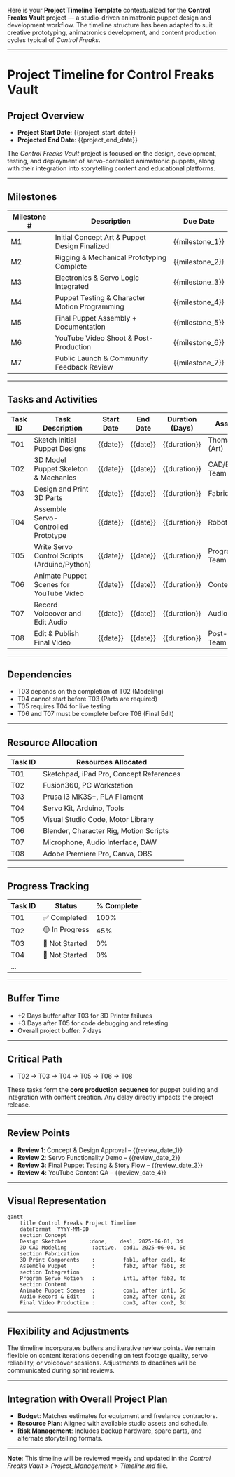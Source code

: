 Here is your **Project Timeline Template** contextualized for the **Control Freaks Vault** project — a studio-driven animatronic puppet design and development workflow. The timeline structure has been adapted to suit creative prototyping, animatronics development, and content production cycles typical of *Control Freaks*.

---


# Project Timeline for Control Freaks Vault

## Project Overview

- **Project Start Date**: {{project_start_date}}
- **Projected End Date**: {{project_end_date}}

The *Control Freaks Vault* project is focused on the design, development, testing, and deployment of servo-controlled animatronic puppets, along with their integration into storytelling content and educational platforms.

---

## Milestones

| Milestone # | Description                                      | Due Date         |
|-------------|--------------------------------------------------|------------------|
| M1          | Initial Concept Art & Puppet Design Finalized    | {{milestone_1}}  |
| M2          | Rigging & Mechanical Prototyping Complete        | {{milestone_2}}  |
| M3          | Electronics & Servo Logic Integrated             | {{milestone_3}}  |
| M4          | Puppet Testing & Character Motion Programming    | {{milestone_4}}  |
| M5          | Final Puppet Assembly + Documentation            | {{milestone_5}}  |
| M6          | YouTube Video Shoot & Post-Production            | {{milestone_6}}  |
| M7          | Public Launch & Community Feedback Review        | {{milestone_7}}  |

---

## Tasks and Activities

| Task ID | Task Description                                  | Start Date      | End Date        | Duration (Days) | Assigned To         |
|--------|---------------------------------------------------|-----------------|-----------------|------------------|----------------------|
| T01    | Sketch Initial Puppet Designs                     | {{date}}        | {{date}}        | {{duration}}     | Thomas Ware (Art)    |
| T02    | 3D Model Puppet Skeleton & Mechanics              | {{date}}        | {{date}}        | {{duration}}     | CAD/Engineering Team |
| T03    | Design and Print 3D Parts                         | {{date}}        | {{date}}        | {{duration}}     | Fabrication Lead     |
| T04    | Assemble Servo-Controlled Prototype               | {{date}}        | {{date}}        | {{duration}}     | Robotics Team        |
| T05    | Write Servo Control Scripts (Arduino/Python)      | {{date}}        | {{date}}        | {{duration}}     | Programming Team     |
| T06    | Animate Puppet Scenes for YouTube Video           | {{date}}        | {{date}}        | {{duration}}     | Content Team         |
| T07    | Record Voiceover and Edit Audio                   | {{date}}        | {{date}}        | {{duration}}     | Audio Lead           |
| T08    | Edit & Publish Final Video                        | {{date}}        | {{date}}        | {{duration}}     | Post-Production Team |

---

## Dependencies

- T03 depends on the completion of T02 (Modeling)
- T04 cannot start before T03 (Parts are required)
- T05 requires T04 for live testing
- T06 and T07 must be complete before T08 (Final Edit)

---

## Resource Allocation

| Task ID | Resources Allocated                   |
|--------|----------------------------------------|
| T01    | Sketchpad, iPad Pro, Concept References |
| T02    | Fusion360, PC Workstation              |
| T03    | Prusa i3 MK3S+, PLA Filament           |
| T04    | Servo Kit, Arduino, Tools              |
| T05    | Visual Studio Code, Motor Library      |
| T06    | Blender, Character Rig, Motion Scripts |
| T07    | Microphone, Audio Interface, DAW       |
| T08    | Adobe Premiere Pro, Canva, OBS         |

---

## Progress Tracking

| Task ID | Status         | % Complete |
|--------|----------------|------------|
| T01    | ✅ Completed    | 100%       |
| T02    | 🟡 In Progress | 45%        |
| T03    | 🔲 Not Started | 0%         |
| T04    | 🔲 Not Started | 0%         |
| ...    |                |            |

---

## Buffer Time

- +2 Days buffer after T03 for 3D Printer failures
- +3 Days after T05 for code debugging and retesting
- Overall project buffer: 7 days

---

## Critical Path

- T02 → T03 → T04 → T05 → T06 → T08

These tasks form the **core production sequence** for puppet building and integration with content creation. Any delay directly impacts the project release.

---

## Review Points

- **Review 1**: Concept & Design Approval – {{review_date_1}}
- **Review 2**: Servo Functionality Demo – {{review_date_2}}
- **Review 3**: Final Puppet Testing & Story Flow – {{review_date_3}}
- **Review 4**: YouTube Content QA – {{review_date_4}}

---

## Visual Representation

```mermaid
gantt
    title Control Freaks Project Timeline
    dateFormat  YYYY-MM-DD
    section Concept
    Design Sketches       :done,    des1, 2025-06-01, 3d
    3D CAD Modeling        :active,  cad1, 2025-06-04, 5d
    section Fabrication
    3D Print Components    :         fab1, after cad1, 4d
    Assemble Puppet        :         fab2, after fab1, 3d
    section Integration
    Program Servo Motion   :         int1, after fab2, 4d
    section Content
    Animate Puppet Scenes  :         con1, after int1, 5d
    Audio Record & Edit    :         con2, after con1, 2d
    Final Video Production :         con3, after con2, 3d
```

---

## Flexibility and Adjustments

The timeline incorporates buffers and iterative review points. We remain flexible on content iterations depending on test footage quality, servo reliability, or voiceover sessions. Adjustments to deadlines will be communicated during sprint reviews.

---

## Integration with Overall Project Plan

* **Budget**: Matches estimates for equipment and freelance contractors.
* **Resource Plan**: Aligned with available studio assets and schedule.
* **Risk Management**: Includes backup hardware, spare parts, and alternate storytelling formats.

---

**Note**: This timeline will be reviewed weekly and updated in the *Control Freaks Vault > Project\_Management > Timeline.md* file.


